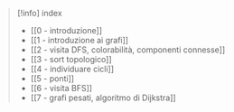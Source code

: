 >[!info] index
>- [[0 - introduzione]] 
>- [[1 - introduzione ai grafi]]
>- [[2 - visita DFS, colorabilità, componenti connesse]]
>- [[3 - sort topologico]]
>- [[4 - individuare cicli]]
>- [[5 - ponti]]
>- [[6 - visita BFS]]
>- [[7 - grafi pesati, algoritmo di Dijkstra]]